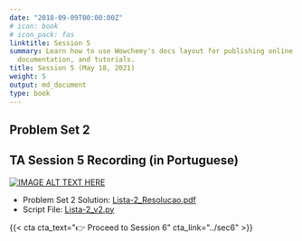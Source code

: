 ```yaml
---
date: "2018-09-09T00:00:00Z"
# icon: book
# icon_pack: fas
linktitle: Session 5
summary: Learn how to use Wowchemy's docs layout for publishing online courses, software
  documentation, and tutorials.
title: Session 5 (May 18, 2021)
weight: 5
output: md_document
type: book
---
```




## Problem Set 2

## TA Session 5 Recording (in Portuguese)

[![IMAGE ALT TEXT HERE](https://img.youtube.com/vi/0umglq9dU0k/maxresdefault.jpg)](https://www.youtube.com/watch?v=0umglq9dU0k)

- Problem Set 2 Solution: [Lista-2_Resolucao.pdf](../Lista-2_Resolucao.pdf)
- Script File: [Lista-2_v2.py](../Lista-2_v2.py)


{{< cta cta_text="👉 Proceed to Session 6" cta_link="../sec6" >}}
